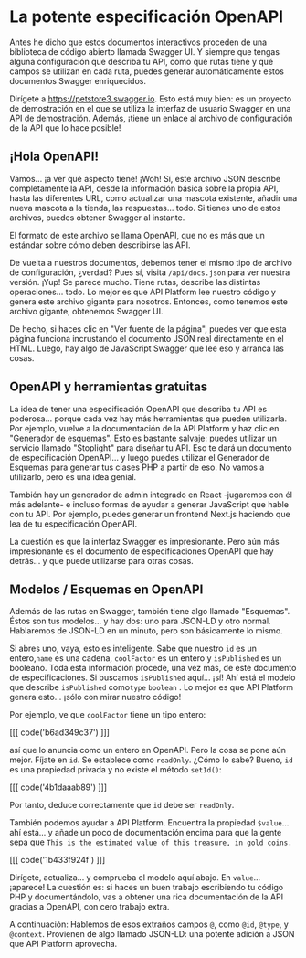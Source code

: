# La potente especificación OpenAPI

Antes he dicho que estos documentos interactivos proceden de una biblioteca de código abierto llamada Swagger UI. Y siempre que tengas alguna configuración que describa tu API, como qué rutas tiene y qué campos se utilizan en cada ruta, puedes generar automáticamente estos documentos Swagger enriquecidos.

Dirígete a https://petstore3.swagger.io. Esto está muy bien: es un proyecto de demostración en el que se utiliza la interfaz de usuario Swagger en una API de demostración. Además, ¡tiene un enlace al archivo de configuración de la API que lo hace posible!

## ¡Hola OpenAPI!

Vamos... ¡a ver qué aspecto tiene! ¡Woh! Sí, este archivo JSON describe completamente la API, desde la información básica sobre la propia API, hasta las diferentes URL, como actualizar una mascota existente, añadir una nueva mascota a la tienda, las respuestas... todo. Si tienes uno de estos archivos, puedes obtener Swagger al instante.

El formato de este archivo se llama OpenAPI, que no es más que un estándar sobre cómo deben describirse las API.

De vuelta a nuestros documentos, debemos tener el mismo tipo de archivo de configuración, ¿verdad? Pues sí, visita `/api/docs.json` para ver nuestra versión. ¡Yup! Se parece mucho. Tiene rutas, describe las distintas operaciones... todo. Lo mejor es que API Platform lee nuestro código y genera este archivo gigante para nosotros. Entonces, como tenemos este archivo gigante, obtenemos Swagger UI.

De hecho, si haces clic en "Ver fuente de la página", puedes ver que esta página funciona incrustando el documento JSON real directamente en el HTML. Luego, hay algo de JavaScript Swagger que lee eso y arranca las cosas.

## OpenAPI y herramientas gratuitas

La idea de tener una especificación OpenAPI que describa tu API es poderosa... porque cada vez hay más herramientas que pueden utilizarla. Por ejemplo, vuelve a la documentación de la API Platform y haz clic en "Generador de esquemas". Esto es bastante salvaje: puedes utilizar un servicio llamado "Stoplight" para diseñar tu API. Eso te dará un documento de especificación OpenAPI... y luego puedes utilizar el Generador de Esquemas para generar tus clases PHP a partir de eso. No vamos a utilizarlo, pero es una idea genial.

También hay un generador de admin integrado en React -jugaremos con él más adelante- e incluso formas de ayudar a generar JavaScript que hable con tu API. Por ejemplo, puedes generar un frontend Next.js haciendo que lea de tu especificación OpenAPI.

La cuestión es que la interfaz Swagger es impresionante. Pero aún más impresionante es el documento de especificaciones OpenAPI que hay detrás... y que puede utilizarse para otras cosas.

## Modelos / Esquemas en OpenAPI

Además de las rutas en Swagger, también tiene algo llamado "Esquemas". Éstos son tus modelos... y hay dos: uno para JSON-LD y otro normal. Hablaremos de JSON-LD en un minuto, pero son básicamente lo mismo.

Si abres uno, vaya, esto es inteligente. Sabe que nuestro `id` es un entero,`name` es una cadena, `coolFactor` es un entero y `isPublished` es un booleano. Toda esta información procede, una vez más, de este documento de especificaciones. Si buscamos `isPublished` aquí... ¡sí! Ahí está el modelo que describe `isPublished` como`type` `boolean` . Lo mejor es que API Platform genera esto... ¡sólo con mirar nuestro código!

Por ejemplo, ve que `coolFactor` tiene un tipo entero:

[[[ code('b6ad349c37') ]]]

así que lo anuncia como un entero en OpenAPI. Pero la cosa se pone aún mejor. 
Fíjate en `id`. Se establece como `readOnly`. ¿Cómo lo sabe? Bueno, `id` es una propiedad privada y no existe el método `setId()`:

[[[ code('4b1daaab89') ]]]

Por tanto, deduce correctamente que `id` debe ser `readOnly`.

También podemos ayudar a API Platform. Encuentra la propiedad `$value`... ahí está... y añade un poco de documentación encima para que la gente sepa que `This is the estimated value
of this treasure, in gold coins.` 

[[[ code('1b433f924f') ]]]

Dirígete, actualiza... y comprueba el modelo aquí abajo. En `value`... ¡aparece! 
La cuestión es: si haces un buen trabajo escribiendo tu código PHP y documentándolo, vas a obtener una rica documentación de la API gracias a OpenAPI, con cero trabajo extra.

A continuación: Hablemos de esos extraños campos `@`, como `@id`, `@type`, y `@context`. Provienen de algo llamado JSON-LD: una potente adición a JSON que API Platform aprovecha.
